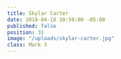 ```yaml
---
title: Skylar Carter
date: 2018-04-18 10:59:00 -05:00
published: false
position: 31
image: "/uploads/skylar-carter.jpg"
class: Mark 3
---
```


